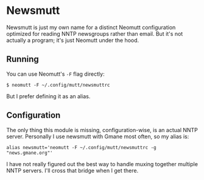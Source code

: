 # Newsmutt

Newsmutt is just my own name for a distinct Neomutt configuration optimized for reading NNTP
newsgroups rather than email. But it's not actually a program; it's just Neomutt under the hood.

## Running

You can use Neomutt's `-F` flag directly:
```
$ neomutt -F ~/.config/mutt/newsmuttrc
```

But I prefer defining it as an alias.

## Configuration

The only thing this module is missing, configuration-wise, is an actual NNTP server. Personally
I use newsmutt with Gmane most often, so my alias is:
```
alias newsmutt='neomutt -F ~/.config/mutt/newsmuttrc -g "news.gmane.org"'
```

I have not really figured out the best way to handle muxing together multiple NNTP servers. I'll
cross that bridge when I get there.
